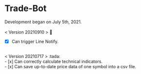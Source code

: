 # Trade-Bot

Development began on July 5th, 2021. <br />
<br />
< Version 20210910 > :tada: <br />
- [x] Can trigger Line Notify. <br />
<br />
< Version 20210717 > :tada: <br />
- [x] Can correctly calculate technical indicators. <br />
- [x] Can save up-to-date price data of one symbol into a csv file. <br />
